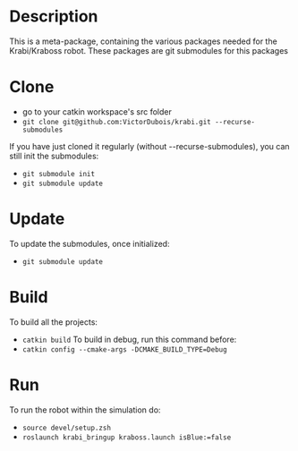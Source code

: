 # Description

This is a meta-package, containing the various packages needed for the Krabi/Kraboss robot.
These packages are git submodules for this packages

# Clone 
- go to your catkin workspace's src folder
- `git clone git@github.com:VictorDubois/krabi.git --recurse-submodules`

If you have just cloned it regularly (without --recurse-submodules), you can still init the submodules:
- `git submodule init`
- `git submodule update`

# Update
To update the submodules, once initialized:
- `git submodule update`

# Build
To build all the projects:
- `catkin build`
To build in debug, run this command before:
- `catkin config --cmake-args -DCMAKE_BUILD_TYPE=Debug`

# Run
To run the robot within the simulation do:
- `source devel/setup.zsh`
- `roslaunch krabi_bringup kraboss.launch isBlue:=false`